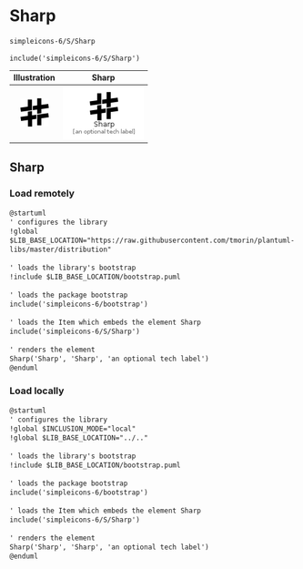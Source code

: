 # Sharp


```text
simpleicons-6/S/Sharp
```

```text
include('simpleicons-6/S/Sharp')
```



| Illustration | Sharp |
| :---: | :---: |
| ![illustration for Illustration](../../simpleicons-6/S/Sharp.png) | ![illustration for Sharp](../../simpleicons-6/S/Sharp.Local.png) |




## Sharp

### Load remotely
```plantuml
@startuml
' configures the library
!global $LIB_BASE_LOCATION="https://raw.githubusercontent.com/tmorin/plantuml-libs/master/distribution"

' loads the library's bootstrap
!include $LIB_BASE_LOCATION/bootstrap.puml

' loads the package bootstrap
include('simpleicons-6/bootstrap')

' loads the Item which embeds the element Sharp
include('simpleicons-6/S/Sharp')

' renders the element
Sharp('Sharp', 'Sharp', 'an optional tech label')
@enduml
```

### Load locally
```plantuml
@startuml
' configures the library
!global $INCLUSION_MODE="local"
!global $LIB_BASE_LOCATION="../.."

' loads the library's bootstrap
!include $LIB_BASE_LOCATION/bootstrap.puml

' loads the package bootstrap
include('simpleicons-6/bootstrap')

' loads the Item which embeds the element Sharp
include('simpleicons-6/S/Sharp')

' renders the element
Sharp('Sharp', 'Sharp', 'an optional tech label')
@enduml
```

